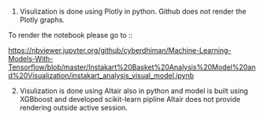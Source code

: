 1) Visulization is done using Plotly in python.
Github does not render the Plotly graphs.

To render the notebook please go to ::

https://nbviewer.jupyter.org/github/cyberdhiman/Machine-Learning-Models-With-Tensorflow/blob/master/Instakart%20Basket%20Analysis%20Model%20and%20Visualization/instakart_analysis_visual_model.ipynb

2) Visulization is done using Altair also in python and model is built using XGBboost and developed scikit-learn pipline
  Altair does not provide rendering outside active session.
 
